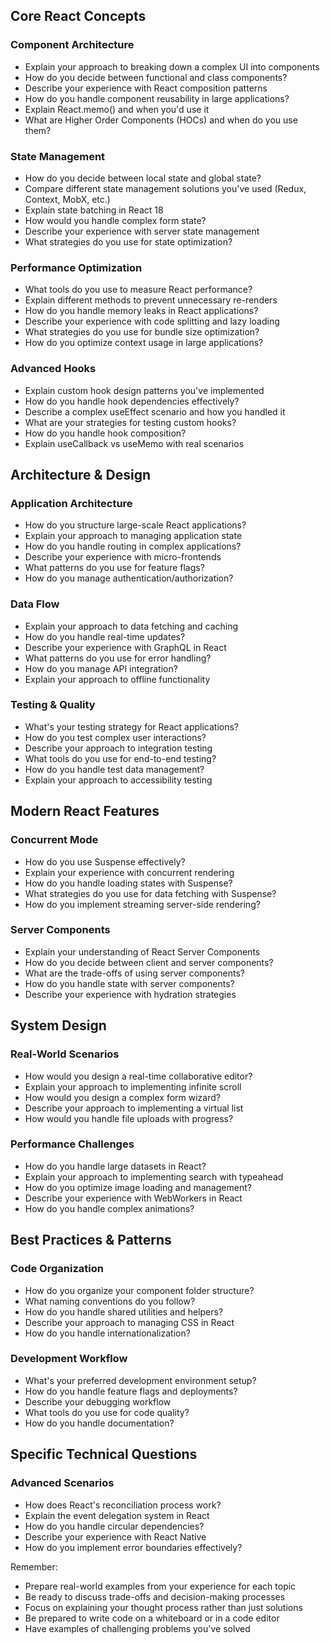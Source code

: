 
## Core React Concepts

### Component Architecture
- Explain your approach to breaking down a complex UI into components
- How do you decide between functional and class components?
- Describe your experience with React composition patterns
- How do you handle component reusability in large applications?
- Explain React.memo() and when you'd use it
- What are Higher Order Components (HOCs) and when do you use them?

### State Management
- How do you decide between local state and global state?
- Compare different state management solutions you've used (Redux, Context, MobX, etc.)
- Explain state batching in React 18
- How would you handle complex form state?
- Describe your experience with server state management
- What strategies do you use for state optimization?

### Performance Optimization
- What tools do you use to measure React performance?
- Explain different methods to prevent unnecessary re-renders
- How do you handle memory leaks in React applications?
- Describe your experience with code splitting and lazy loading
- What strategies do you use for bundle size optimization?
- How do you optimize context usage in large applications?

### Advanced Hooks
- Explain custom hook design patterns you've implemented
- How do you handle hook dependencies effectively?
- Describe a complex useEffect scenario and how you handled it
- What are your strategies for testing custom hooks?
- How do you handle hook composition?
- Explain useCallback vs useMemo with real scenarios

## Architecture & Design

### Application Architecture
- How do you structure large-scale React applications?
- Explain your approach to managing application state
- How do you handle routing in complex applications?
- Describe your experience with micro-frontends
- What patterns do you use for feature flags?
- How do you manage authentication/authorization?

### Data Flow
- Explain your approach to data fetching and caching
- How do you handle real-time updates?
- Describe your experience with GraphQL in React
- What patterns do you use for error handling?
- How do you manage API integration?
- Explain your approach to offline functionality

### Testing & Quality
- What's your testing strategy for React applications?
- How do you test complex user interactions?
- Describe your approach to integration testing
- What tools do you use for end-to-end testing?
- How do you handle test data management?
- Explain your approach to accessibility testing

## Modern React Features

### Concurrent Mode
- How do you use Suspense effectively?
- Explain your experience with concurrent rendering
- How do you handle loading states with Suspense?
- What strategies do you use for data fetching with Suspense?
- How do you implement streaming server-side rendering?

### Server Components
- Explain your understanding of React Server Components
- How do you decide between client and server components?
- What are the trade-offs of using server components?
- How do you handle state with server components?
- Describe your experience with hydration strategies

## System Design

### Real-World Scenarios
- How would you design a real-time collaborative editor?
- Explain your approach to implementing infinite scroll
- How would you design a complex form wizard?
- Describe your approach to implementing a virtual list
- How would you handle file uploads with progress?

### Performance Challenges
- How do you handle large datasets in React?
- Explain your approach to implementing search with typeahead
- How do you optimize image loading and management?
- Describe your experience with WebWorkers in React
- How do you handle complex animations?

## Best Practices & Patterns

### Code Organization
- How do you organize your component folder structure?
- What naming conventions do you follow?
- How do you handle shared utilities and helpers?
- Describe your approach to managing CSS in React
- How do you handle internationalization?

### Development Workflow
- What's your preferred development environment setup?
- How do you handle feature flags and deployments?
- Describe your debugging workflow
- What tools do you use for code quality?
- How do you handle documentation?

## Specific Technical Questions

### Advanced Scenarios
- How does React's reconciliation process work?
- Explain the event delegation system in React
- How do you handle circular dependencies?
- Describe your experience with React Native
- How do you implement error boundaries effectively?

Remember:
- Prepare real-world examples from your experience for each topic
- Be ready to discuss trade-offs and decision-making processes
- Focus on explaining your thought process rather than just solutions
- Be prepared to write code on a whiteboard or in a code editor
- Have examples of challenging problems you've solved
